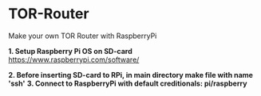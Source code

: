 # TOR-Router
Make your own TOR Router with RaspberryPi

**1. Setup  Raspberry Pi OS on SD-card**
https://www.raspberrypi.com/software/

**2. Before inserting SD-card to RPi, in main directory make file with name 'ssh'**
**3. Connect to RaspberryPi with default creditionals: pi/raspberry**
























